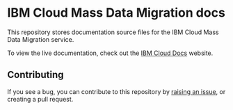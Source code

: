 # IBM Cloud Mass Data Migration docs
This repository stores documentation source files for the IBM Cloud Mass Data Migration service.

To view the live documentation, check out the <a href="https://cloud.ibm.com/docs//mass-data-migration" target="_blank"> IBM Cloud Docs</a> website. 

## Contributing

If you see a bug, you can contribute to this repository by [raising an issue](https://github.com/IBM-Bluemix-Docs/mass-data-migration/issues/new), or creating a pull request. 